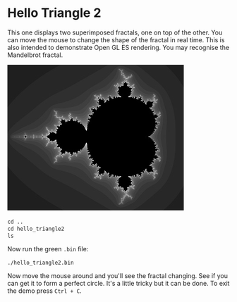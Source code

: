 # Hello Triangle 2

This one displays two superimposed fractals, one on top of the other. You can move the mouse to change the shape of the fractal in real time. This is also intended to demonstrate Open GL ES rendering. You may recognise the Mandelbrot fractal.

![](./images/mandelbrot.jpg)

```
cd ..
cd hello_triangle2
ls
```

Now run the green `.bin` file:

```
./hello_triangle2.bin
```

Now move the mouse around and you'll see the fractal changing. See if you can get it to form a perfect circle. It's a little tricky but it can be done. To exit the demo press `Ctrl + C`.
